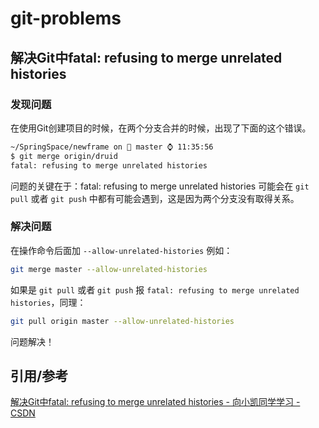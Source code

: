 # git-problems



## 解决Git中fatal: refusing to merge unrelated histories

### 发现问题

在使用Git创建项目的时候，在两个分支合并的时候，出现了下面的这个错误。

```bash
~/SpringSpace/newframe on  master ⌚ 11:35:56
$ git merge origin/druid
fatal: refusing to merge unrelated histories
```

问题的关键在于：fatal: refusing to merge unrelated histories 
可能会在 `git pull` 或者 `git push` 中都有可能会遇到，这是因为两个分支没有取得关系。

### 解决问题

在操作命令后面加 `--allow-unrelated-histories` 
例如：

```bash
git merge master --allow-unrelated-histories
```

如果是 `git pull` 或者 `git push` 报 `fatal: refusing to merge unrelated histories`，同理：

```bash
git pull origin master --allow-unrelated-histories
```

问题解决！



## 引用/参考

[解决Git中fatal: refusing to merge unrelated histories - 向小凯同学学习 - CSDN](https://blog.csdn.net/wd2014610/article/details/80854807)